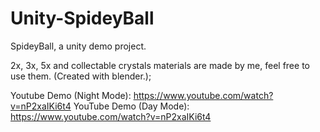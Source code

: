 # Unity-SpideyBall
SpideyBall, a unity demo project.

2x, 3x, 5x and collectable crystals materials are made by me, feel free to use them. (Created with blender.);

Youtube Demo (Night Mode): https://www.youtube.com/watch?v=nP2xaIKi6t4 
YouTube Demo (Day Mode):   https://www.youtube.com/watch?v=nP2xaIKi6t4
